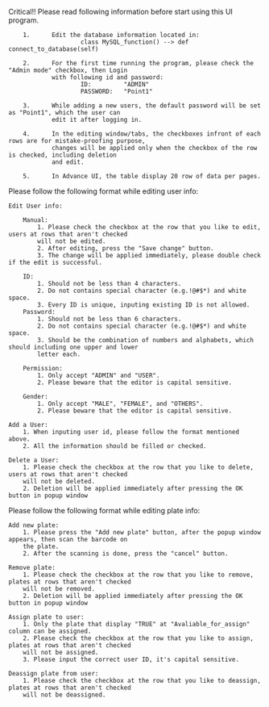 Critical!! Please read following information before start using this UI program.

        1.      Edit the database information located in: 
                        class MySQL_function() --> def connect_to_database(self)
        
        2.      For the first time running the program, please check the "Admin mode" checkbox, then Login 
                with following id and password:
                        ID:         "ADMIN"
                        PASSWORD:   "Point1" 
                
        3.      While adding a new users, the default password will be set as "Point1", which the user can 
                edit it after logging in.
        
        4.      In the editing window/tabs, the checkboxes infront of each rows are for mistake-proofing purpose, 
                changes will be applied only when the checkbox of the row is checked, including deletion 
                and edit.

        5.      In Advance UI, the table display 20 row of data per pages.



Please follow the following format while editing user info:

    Edit User info:

        Manual: 
            1. Please check the checkbox at the row that you like to edit, users at rows that aren't checked 
            will not be edited.
            2. After editing, press the "Save change" button.
            3. The change will be applied immediately, please double check if the edit is successful. 

        ID:
            1. Should not be less than 4 characters.
            2. Do not contains special character (e.g.!@#$*) and white space.
            3. Every ID is unique, inputing existing ID is not allowed.
        Password:  
            1. Should not be less than 6 characters.
            2. Do not contains special character (e.g.!@#$*) and white space.
            3. Should be the combination of numbers and alphabets, which should including one upper and lower 
            letter each.
        
        Permission: 
            1. Only accept "ADMIN" and "USER".
            2. Please beware that the editor is capital sensitive.

        Gender:
            1. Only accept "MALE", "FEMALE", and "OTHERS".
            2. Please beware that the editor is capital sensitive.

    Add a User:
        1. When inputing user id, please follow the format mentioned above.
        2. All the information should be filled or checked.
    
    Delete a User:
        1. Please check the checkbox at the row that you like to delete, users at rows that aren't checked 
        will not be deleted.
        2. Deletion will be applied immediately after pressing the OK button in popup window


Please follow the following format while editing plate info:

    Add new plate:
        1. Please press the "Add new plate" button, after the popup window appears, then scan the barcode on 
        the plate.
        2. After the scanning is done, press the "cancel" button.

    Remove plate:
        1. Please check the checkbox at the row that you like to remove, plates at rows that aren't checked 
        will not be removed.
        2. Deletion will be applied immediately after pressing the OK button in popup window
    
    Assign plate to user:
        1. Only the plate that display "TRUE" at "Avaliable_for_assign" column can be assigned.
        2. Please check the checkbox at the row that you like to assign, plates at rows that aren't checked 
        will not be assigned.
        3. Please input the correct user ID, it's capital sensitive.

    Deassign plate from user:
        1. Please check the checkbox at the row that you like to deassign, plates at rows that aren't checked 
        will not be deassigned.
        


